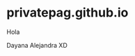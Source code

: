 # privatepag.github.io
<!DOCTYPE html>
<head>
    <meta charset="UFT-8">
    <title>My First Page</title>
</head>
<body>
    <main><p>Hola</p></main>
    <footer><p>Dayana Alejandra XD</p></footer>
</body>
</html>
